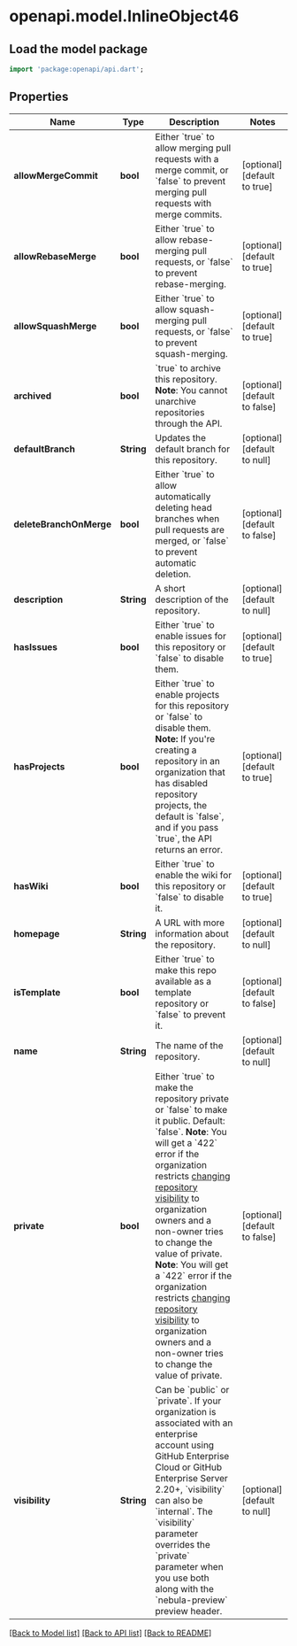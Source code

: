 # openapi.model.InlineObject46

## Load the model package
```dart
import 'package:openapi/api.dart';
```

## Properties
Name | Type | Description | Notes
------------ | ------------- | ------------- | -------------
**allowMergeCommit** | **bool** | Either &#x60;true&#x60; to allow merging pull requests with a merge commit, or &#x60;false&#x60; to prevent merging pull requests with merge commits. | [optional] [default to true]
**allowRebaseMerge** | **bool** | Either &#x60;true&#x60; to allow rebase-merging pull requests, or &#x60;false&#x60; to prevent rebase-merging. | [optional] [default to true]
**allowSquashMerge** | **bool** | Either &#x60;true&#x60; to allow squash-merging pull requests, or &#x60;false&#x60; to prevent squash-merging. | [optional] [default to true]
**archived** | **bool** | &#x60;true&#x60; to archive this repository. **Note**: You cannot unarchive repositories through the API. | [optional] [default to false]
**defaultBranch** | **String** | Updates the default branch for this repository. | [optional] [default to null]
**deleteBranchOnMerge** | **bool** | Either &#x60;true&#x60; to allow automatically deleting head branches when pull requests are merged, or &#x60;false&#x60; to prevent automatic deletion. | [optional] [default to false]
**description** | **String** | A short description of the repository. | [optional] [default to null]
**hasIssues** | **bool** | Either &#x60;true&#x60; to enable issues for this repository or &#x60;false&#x60; to disable them. | [optional] [default to true]
**hasProjects** | **bool** | Either &#x60;true&#x60; to enable projects for this repository or &#x60;false&#x60; to disable them. **Note:** If you&#39;re creating a repository in an organization that has disabled repository projects, the default is &#x60;false&#x60;, and if you pass &#x60;true&#x60;, the API returns an error. | [optional] [default to true]
**hasWiki** | **bool** | Either &#x60;true&#x60; to enable the wiki for this repository or &#x60;false&#x60; to disable it. | [optional] [default to true]
**homepage** | **String** | A URL with more information about the repository. | [optional] [default to null]
**isTemplate** | **bool** | Either &#x60;true&#x60; to make this repo available as a template repository or &#x60;false&#x60; to prevent it. | [optional] [default to false]
**name** | **String** | The name of the repository. | [optional] [default to null]
**private** | **bool** | Either &#x60;true&#x60; to make the repository private or &#x60;false&#x60; to make it public. Default: &#x60;false&#x60;.   **Note**: You will get a &#x60;422&#x60; error if the organization restricts [changing repository visibility](https://help.github.com/articles/repository-permission-levels-for-an-organization#changing-the-visibility-of-repositories) to organization owners and a non-owner tries to change the value of private. **Note**: You will get a &#x60;422&#x60; error if the organization restricts [changing repository visibility](https://help.github.com/articles/repository-permission-levels-for-an-organization#changing-the-visibility-of-repositories) to organization owners and a non-owner tries to change the value of private. | [optional] [default to false]
**visibility** | **String** | Can be &#x60;public&#x60; or &#x60;private&#x60;. If your organization is associated with an enterprise account using GitHub Enterprise Cloud or GitHub Enterprise Server 2.20+, &#x60;visibility&#x60; can also be &#x60;internal&#x60;. The &#x60;visibility&#x60; parameter overrides the &#x60;private&#x60; parameter when you use both along with the &#x60;nebula-preview&#x60; preview header. | [optional] [default to null]

[[Back to Model list]](../README.md#documentation-for-models) [[Back to API list]](../README.md#documentation-for-api-endpoints) [[Back to README]](../README.md)


